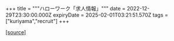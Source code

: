 +++
title = """ハローワーク「求人情報」"""
date = 2022-12-29T23:30:00.000Z
expiryDate = 2025-02-01T03:21:51.570Z
tags = ["kuriyama","recruit"]
+++


[[source]](https://www.town.kuriyama.hokkaido.jp/soshiki/51/20382.html)
